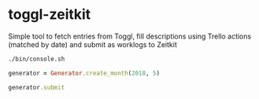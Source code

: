 # toggl-zeitkit

Simple tool to fetch entries from Toggl, fill descriptions using Trello actions (matched by date)
and submit as worklogs to Zeitkit

```bash
./bin/console.sh
```

```ruby
generator = Generator.create_month(2018, 5)

generator.submit
```
